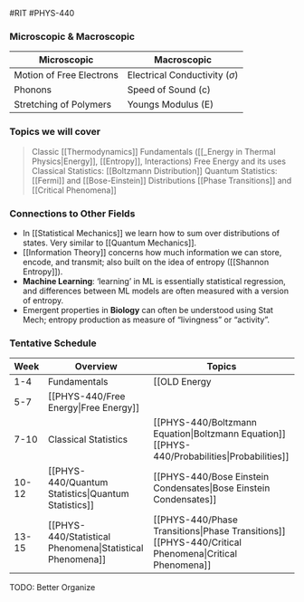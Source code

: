 #RIT #PHYS-440
### Microscopic & Macroscopic
Microscopic | Macroscopic
----- | -----
Motion of Free Electrons | Electrical Conductivity ($\sigma$)
Phonons | Speed of Sound (c)
Stretching of Polymers | Youngs Modulus (E)
### Topics we will cover
> Classic [[Thermodynamics]]
> Fundamentals ([[_Energy in Thermal Physics|Energy]], [[Entropy]], Interactions)
> Free Energy and its uses
> Classical Statistics: [[Boltzmann Distribution]]
> Quantum Statistics: [[Fermi]] and [[Bose-Einstein]] Distributions
> [[Phase Transitions]] and [[Critical Phenomena]]
### Connections to Other Fields
 - In [[Statistical Mechanics]] we learn how to sum over distributions of states. Very similar to [[Quantum Mechanics]].
 - [[Information Theory]] concerns how much information we can store, encode, and transmit; also built on the idea of entropy ([[Shannon Entropy]]). 
 - **Machine Learning**: ‘learning’ in ML is essentially statistical regression, and differences between ML models are often measured with a version of entropy.
 - Emergent properties in **Biology** can often be understood using Stat Mech; entropy production as measure of “livingness” or “activity”.


### Tentative Schedule
Week | Overview | Topics
------ | ------ | -------
1-4 | Fundamentals | [[OLD Energy|Energy]]<br>[[OLD Entropy|Entropy]]<br>[[PHYS-440/Interactions\|Interactions]]
5-7 | [[PHYS-440/Free Energy\|Free Energy]] | 
7-10 | Classical Statistics | [[PHYS-440/Boltzmann Equation\|Boltzmann Equation]]<br>[[PHYS-440/Probabilities\|Probabilities]]
10-12 | [[PHYS-440/Quantum Statistics\|Quantum Statistics]] | [[PHYS-440/Bose Einstein Condensates\|Bose Einstein Condensates]]
13-15 | [[PHYS-440/Statistical Phenomena\|Statistical Phenomena]] | [[PHYS-440/Phase Transitions\|Phase Transitions]]<br>[[PHYS-440/Critical Phenomena\|Critical Phenomena]]


TODO: Better Organize